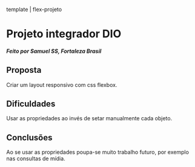 template | flex-projeto
 # Projeto integrador DIO



##### Feito por Samuel SS, Fortaleza  Brasil

## Proposta 

Criar um layout responsivo com css flexbox.

## Dificuldades

Usar as propriedades ao invés de setar manualmente cada objeto.

## Conclusões

Ao se usar as propriedades poupa-se muito trabalho futuro, por exemplo nas consultas de mídia.
